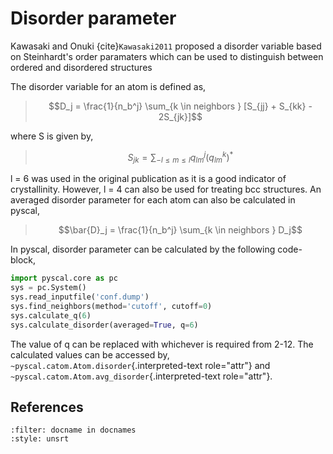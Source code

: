 # Disorder parameter

Kawasaki and Onuki {cite}`Kawasaki2011` proposed a disorder variable based on
Steinhardt\'s order paramaters which can be used to distinguish between
ordered and disordered structures

The disorder variable for an atom is defined as,

> $$D_j = \frac{1}{n_b^j} \sum_{k \in neighbors } [S_{jj} + S_{kk} - 2S_{jk}]$$

where S is given by,

> $$S_{jk} = \sum_{-l \leq m \leq l} q_{lm}^j (q_{lm}^k)^*$$

l = 6 was used in the original publication as it is a good indicator of
crystallinity. However, l = 4 can also be used for treating bcc
structures. An averaged disorder parameter for each atom can also be
calculated in pyscal,

> $$\bar{D}_j = \frac{1}{n_b^j} \sum_{k \in neighbors } D_j$$

In pyscal, disorder parameter can be calculated by the following
code-block,

``` python
import pyscal.core as pc
sys = pc.System()
sys.read_inputfile('conf.dump')
sys.find_neighbors(method='cutoff', cutoff=0)
sys.calculate_q(6)
sys.calculate_disorder(averaged=True, q=6)
```

The value of q can be replaced with whichever is required from 2-12. The
calculated values can be accessed by,
`~pyscal.catom.Atom.disorder`{.interpreted-text role="attr"} and
`~pyscal.catom.Atom.avg_disorder`{.interpreted-text role="attr"}.

## References

```{bibliography} ../references.bib
:filter: docname in docnames
:style: unsrt
```